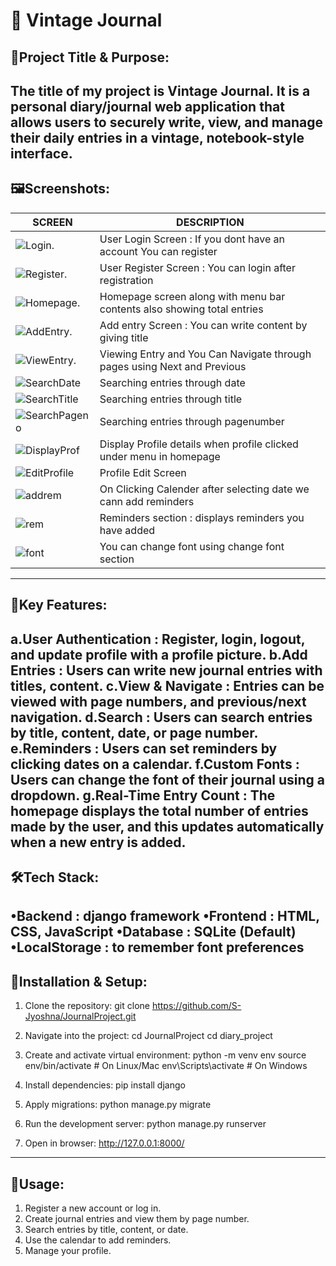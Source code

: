 # 📖 Vintage Journal

## 🎯Project Title & Purpose:

 The title of my project is Vintage Journal. It is a personal diary/journal web application that allows users to securely write, view, and manage their daily entries in a vintage, notebook-style interface.
---
## 🖼️Screenshots:

| SCREEN                                          | DESCRIPTION                                                              |
|-------------------------------------------------|--------------------------------------------------------------------------|
| ![Login](screenshots/login.jpeg).               | User Login Screen : If you dont have an account You can register         |
| ![Register](screenshots/register.jpeg).         | User Register Screen : You can login after registration                  |
| ![Homepage](screenshots/homepage.jpeg).         | Homepage screen along with menu bar contents also showing total entries  |
| ![AddEntry](screenshots/addentry.jpeg).         | Add entry Screen : You can write content by giving title                 |
| ![ViewEntry](screenshots/viewentry.jpeg).       | Viewing Entry and You Can Navigate through pages using Next and Previous |
| ![SearchDate](screenshots/searchdate.jpeg)      | Searching entries through date                                           |
| ![SearchTitle](screenshots/SearchTitle.jpeg)    | Searching entries through title                                          |
| ![SearchPageno](screenshots/searchpageno.jpeg)  | Searching entries through pagenumber                                     |
| ![DisplayProf](screenshots/displayprofdet.jpeg) | Display Profile details when profile clicked under menu in homepage      |
| ![EditProfile](screenshots/editprof.jpeg)       | Profile Edit Screen                                                      |
| ![addrem](screenshots/addrem.jpeg)              | On Clicking Calender after selecting date we cann add reminders          |
| ![rem](screenshots/rem.jpeg)                    | Reminders section : displays reminders you have added                    |
| ![font](screenshots/font.jpeg)                  | You can change font using change font section                            |

---
## 🔐Key Features:
a.User Authentication : Register, login, logout, and update profile with a profile picture.
b.Add Entries : Users can write new journal entries with titles, content.
c.View & Navigate : Entries can be viewed with page numbers, and previous/next navigation.
d.Search : Users can search entries by title, content, date, or page number.
e.Reminders : Users can set reminders by clicking dates on a calendar.
f.Custom Fonts : Users can change the font of their journal using a dropdown.
g.Real-Time Entry Count : The homepage displays the total number of entries made by the user, and this updates automatically when a new entry is added.
---
## 🛠️Tech Stack: 
•Backend : django framework
•Frontend : HTML, CSS, JavaScript
•Database : SQLite (Default)
•LocalStorage : to remember font preferences
---
## 📌Installation & Setup:
1. Clone the repository:
   git clone https://github.com/S-Jyoshna/JournalProject.git

2. Navigate into the project:
   cd JournalProject
   cd diary_project

3. Create and activate virtual environment:
   python -m venv env
   source env/bin/activate   # On Linux/Mac
   env\Scripts\activate      # On Windows

4. Install dependencies:
   pip install django

5. Apply migrations:
   python manage.py migrate

6. Run the development server:
   python manage.py runserver

7. Open in browser:
   http://127.0.0.1:8000/
---
## 📜Usage:
1. Register a new account or log in.
2. Create journal entries and view them by page number.
3. Search entries by title, content, or date.
4. Use the calendar to add reminders.
5. Manage your profile.
